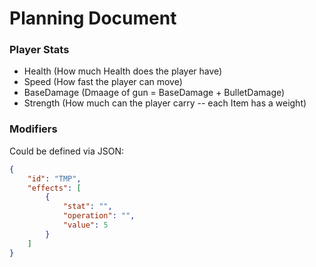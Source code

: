 # Planning Document

### Player Stats
- Health                (How much Health does the player have)
- Speed                 (How fast the player can move)
- BaseDamage            (Dmaage of gun = BaseDamage + BulletDamage)
- Strength              (How much can the player carry -- each Item has a weight)

### Modifiers
Could be defined via JSON:   
```JSON
{
    "id": "TMP",
    "effects": [
        {
            "stat": "",
            "operation": "",
            "value": 5
        }
    ]
}
```